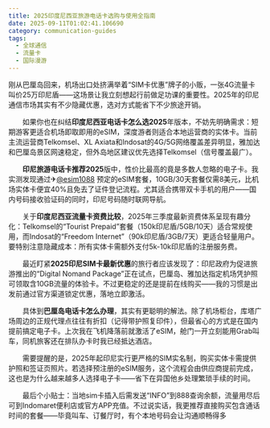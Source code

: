 ```yaml
---
title: 2025印度尼西亚旅游电话卡选购与使用全指南
date: 2025-09-11T01:02:41.106690
category: communication-guides
tags:
  - 全球通信
  - 流量卡
  - 国际漫游
---
```


刚从巴厘岛回来，机场出口处挤满举着“SIM卡优惠”牌子的小贩，一张4G流量卡叫价25万印尼盾——这场景让我立刻想起行前做足功课的重要性。2025年的印尼通信市场其实有不少隐藏优惠，选对方式能省下不少旅途开销。

　　如果你也在纠结**印度尼西亚电话卡怎么选2025**年版本，不妨先明确需求：短期游客更适合机场即取即用的eSIM，深度游者则适合本地运营商的实体卡。当前主流运营商Telkomsel、XL Axiata和Indosat的4G/5G网络覆盖差异明显，雅加达和巴厘岛景区网速稳定，但外岛地区建议优先选择Telkomsel（信号覆盖最广）。

　　**印尼旅游电话卡推荐2025**版中，性价比最高的竟是多数人忽略的电子卡。我实测发现通过✈[@esim1088](https://t.me/s/esim1088) 预定的eSIM套餐，10GB/30天套餐仅需8美元，比机场实体卡便宜40%且免去了证件登记流程。尤其适合携带双卡手机的用户——国内号码接收验证码的同时，印尼号码随时联网导航。

　　关于**印度尼西亚流量卡资费比较**，2025年三季度最新资费体系呈现有趣分化：Telkomsel的“Tourist Prepaid”套餐（150k印尼盾/5GB/10天）适合常规使用，而Indosat的“Freedom Internet”（90k印尼盾/3GB/7天）更适合轻量用户。要特别注意隐藏成本：所有实体卡需额外支付5k-10k印尼盾的注册服务费。

　　最近盯紧**2025印尼SIM卡最新优惠**的旅行者应该发现了：印尼政府为促进旅游推出的“Digital Nomand Package”正在试点，巴厘岛、雅加达指定机场凭护照可领取含10GB流量的体验卡。不过更稳定的还是提前在线购买——我的习惯是出发前通过官方渠道锁定优惠，落地立即激活。

　　具体到**巴厘岛电话卡怎么办理**，其实有更聪明的解法。除了机场柜台，库塔广场周边的正规代理点往往有折扣（记得带护照复印件），但最省心的方式是在国内提前搞定电子卡。上次我在飞机降落前就激活了eSIM，舱门一开立刻能用Grab叫车，同机旅客还在排队办卡时我已经抵达酒店。

　　需要提醒的是，2025年起印尼实行更严格的SIM实名制，购买实体卡需提供护照和签证页照片。若选择预注册的eSIM服务，这个流程会由供应商提前完成，这也是为什么越来越多人选择电子卡——省下在异国他乡处理繁琐手续的时间。

　　最后个小贴士：当地sim卡插入后需发送“INFO”到888查询余额，流量用尽后可到Indomaret便利店或官方APP充值。不过说实话，我更推荐直接购买包含通话时间的套餐——毕竟叫车、订餐厅时，有个本地号码会让沟通顺畅得多